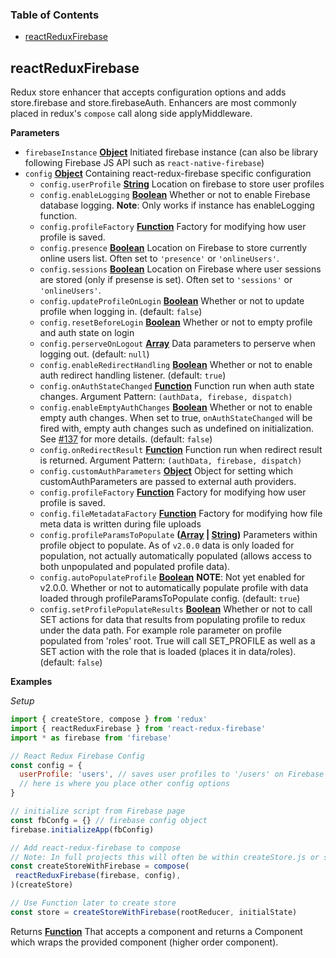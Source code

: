 <!-- Generated by documentation.js. Update this documentation by updating the source code. -->

### Table of Contents

-   [reactReduxFirebase](#reactreduxfirebase)

## reactReduxFirebase

Redux store enhancer that accepts configuration options and adds
store.firebase and store.firebaseAuth. Enhancers are most commonly placed in redux's `compose` call
along side applyMiddleware.

**Parameters**

-   `firebaseInstance` **[Object](https://developer.mozilla.org/en-US/docs/Web/JavaScript/Reference/Global_Objects/Object)** Initiated firebase instance (can also
    be library following Firebase JS API such as `react-native-firebase`)
-   `config` **[Object](https://developer.mozilla.org/en-US/docs/Web/JavaScript/Reference/Global_Objects/Object)** Containing react-redux-firebase specific configuration
    -   `config.userProfile` **[String](https://developer.mozilla.org/en-US/docs/Web/JavaScript/Reference/Global_Objects/String)** Location on firebase to store user profiles
    -   `config.enableLogging` **[Boolean](https://developer.mozilla.org/en-US/docs/Web/JavaScript/Reference/Global_Objects/Boolean)** Whether or not to enable Firebase database logging.
        **Note**: Only works if instance has enableLogging function.
    -   `config.profileFactory` **[Function](https://developer.mozilla.org/en-US/docs/Web/JavaScript/Reference/Statements/function)** Factory for modifying how user profile is saved.
    -   `config.presence` **[Boolean](https://developer.mozilla.org/en-US/docs/Web/JavaScript/Reference/Global_Objects/Boolean)** Location on Firebase to store currently
        online users list. Often set to `'presence'` or `'onlineUsers'`.
    -   `config.sessions` **[Boolean](https://developer.mozilla.org/en-US/docs/Web/JavaScript/Reference/Global_Objects/Boolean)** Location on Firebase where user
        sessions are stored (only if presense is set). Often set to `'sessions'` or `'onlineUsers'`.
    -   `config.updateProfileOnLogin` **[Boolean](https://developer.mozilla.org/en-US/docs/Web/JavaScript/Reference/Global_Objects/Boolean)** Whether or not to update
        profile when logging in. (default: `false`)
    -   `config.resetBeforeLogin` **[Boolean](https://developer.mozilla.org/en-US/docs/Web/JavaScript/Reference/Global_Objects/Boolean)** Whether or not to empty profile
        and auth state on login
    -   `config.perserveOnLogout` **[Array](https://developer.mozilla.org/en-US/docs/Web/JavaScript/Reference/Global_Objects/Array)** Data parameters to perserve when
        logging out. (default: `null`)
    -   `config.enableRedirectHandling` **[Boolean](https://developer.mozilla.org/en-US/docs/Web/JavaScript/Reference/Global_Objects/Boolean)** Whether or not to enable
        auth redirect handling listener. (default: `true`)
    -   `config.onAuthStateChanged` **[Function](https://developer.mozilla.org/en-US/docs/Web/JavaScript/Reference/Statements/function)** Function run when auth state
        changes. Argument Pattern: `(authData, firebase, dispatch)`
    -   `config.enableEmptyAuthChanges` **[Boolean](https://developer.mozilla.org/en-US/docs/Web/JavaScript/Reference/Global_Objects/Boolean)** Whether or not to enable
        empty auth changes. When set to true, `onAuthStateChanged` will be fired with,
        empty auth changes such as undefined on initialization. See
        [#137](https://github.com/prescottprue/react-redux-firebase/issues/137) for
        more details. (default: `false`)
    -   `config.onRedirectResult` **[Function](https://developer.mozilla.org/en-US/docs/Web/JavaScript/Reference/Statements/function)** Function run when redirect
        result is returned. Argument Pattern: `(authData, firebase, dispatch)`
    -   `config.customAuthParameters` **[Object](https://developer.mozilla.org/en-US/docs/Web/JavaScript/Reference/Global_Objects/Object)** Object for setting which
        customAuthParameters are passed to external auth providers.
    -   `config.profileFactory` **[Function](https://developer.mozilla.org/en-US/docs/Web/JavaScript/Reference/Statements/function)** Factory for modifying how user profile is saved.
    -   `config.fileMetadataFactory` **[Function](https://developer.mozilla.org/en-US/docs/Web/JavaScript/Reference/Statements/function)** Factory for modifying
        how file meta data is written during file uploads
    -   `config.profileParamsToPopulate` **([Array](https://developer.mozilla.org/en-US/docs/Web/JavaScript/Reference/Global_Objects/Array) \| [String](https://developer.mozilla.org/en-US/docs/Web/JavaScript/Reference/Global_Objects/String))** Parameters within
        profile object to populate. As of `v2.0.0` data is only loaded for population, not actually automatically populated
        (allows access to both unpopulated and populated profile data).
    -   `config.autoPopulateProfile` **[Boolean](https://developer.mozilla.org/en-US/docs/Web/JavaScript/Reference/Global_Objects/Boolean)** **NOTE**: Not yet enabled for v2.0.0. Whether or not to
        automatically populate profile with data loaded through profileParamsToPopulate config. (default: `true`)
    -   `config.setProfilePopulateResults` **[Boolean](https://developer.mozilla.org/en-US/docs/Web/JavaScript/Reference/Global_Objects/Boolean)** Whether or not to
        call SET actions for data that results from populating profile to redux under
        the data path. For example role parameter on profile populated from 'roles'
        root. True will call SET_PROFILE as well as a SET action with the role that
        is loaded (places it in data/roles). (default: `false`)

**Examples**

_Setup_

```javascript
import { createStore, compose } from 'redux'
import { reactReduxFirebase } from 'react-redux-firebase'
import * as firebase from 'firebase'

// React Redux Firebase Config
const config = {
  userProfile: 'users', // saves user profiles to '/users' on Firebase
  // here is where you place other config options
}

// initialize script from Firebase page
const fbConfg = {} // firebase config object
firebase.initializeApp(fbConfig)

// Add react-redux-firebase to compose
// Note: In full projects this will often be within createStore.js or store.js
const createStoreWithFirebase = compose(
 reactReduxFirebase(firebase, config),
)(createStore)

// Use Function later to create store
const store = createStoreWithFirebase(rootReducer, initialState)
```

Returns **[Function](https://developer.mozilla.org/en-US/docs/Web/JavaScript/Reference/Statements/function)** That accepts a component and returns a Component which
wraps the provided component (higher order component).
